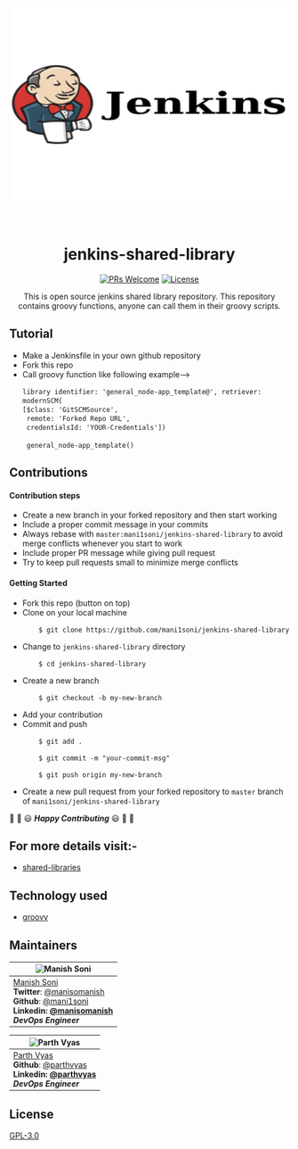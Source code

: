 <div align="center" id="top">
	<br>
	<br>
	<br>
	<img width="500" height="350" src="https://raw.githubusercontent.com/mani1soni/jenkins-shared-library/master/logo/the-jenkins-project.png" >
	<br>
	<br>
	<br>
        
# jenkins-shared-library

[![PRs Welcome](https://img.shields.io/badge/contributions-welcome-brightgreen.svg)](http://makeapullrequest.com) [![License](https://img.shields.io/badge/license-GPL-green.svg)](LICENSE)

This is open source jenkins shared library repository. This repository contains groovy functions, anyone can call them in their groovy scripts. 
</div>


## Tutorial

* Make a Jenkinsfile in your own github repository
* Fork this repo
* Call groovy function like following example-->
    ```
    library identifier: 'general_node-app_template@', retriever: modernSCM(
    [$class: 'GitSCMSource',
     remote: 'Forked Repo URL',
     credentialsId: 'YOUR-Credentials'])
    
     general_node-app_template()

     ```


## Contributions 

#### Contribution steps

* Create a new branch in your forked repository and then start working
* Include a proper commit message in your commits
* Always rebase with `master:mani1soni/jenkins-shared-library` to avoid merge conflicts whenever you start to work
* Include proper PR message while giving pull request
* Try to keep pull requests small to minimize merge conflicts

#### Getting Started

* Fork this repo (button on top)
* Clone on your local machine
    ```
        $ git clone https://github.com/mani1soni/jenkins-shared-library
    ```
* Change to `jenkins-shared-library` directory
    ```
        $ cd jenkins-shared-library
    ```
* Create a new branch
    ```
        $ git checkout -b my-new-branch
    ```
* Add your contribution
* Commit and push
    ```
        $ git add .
    ```
    ```
        $ git commit -m "your-commit-msg"
    ```
    ```
        $ git push origin my-new-branch
    ```
* Create a new pull request from your forked repository to `master` branch of `mani1soni/jenkins-shared-library`

:tada: :confetti_ball: :smiley: _**Happy Contributing**_ :smiley: :confetti_ball: :tada:

## For more details visit:-
* [shared-libraries](https://www.jenkins.io/doc/book/pipeline/shared-libraries/)

## Technology used 
* [groovy](https://groovy-lang.org/)

## Maintainers

| <img alt="Manish Soni" src="https://avatars3.githubusercontent.com/u/30206849?s=460&v=4" height="70"   />                                                                                                                  |
| -------------------------------------------------------------------------------------------------------------------------------------------------------------------------------------------------------------------------------- |
| [Manish Soni](https://mani1soni.github.io/)<br><strong>Twitter</strong>: [@manisomanish](https://twitter.com/manisomanish)<br><strong>Github</strong>: [@mani1soni](https://github.com/mani1soni)<br> <strong>Linkedin<strong>: [@manisomanish](https://www.linkedin.com/in/manisomanish/)<br> _DevOps Engineer_ |


| <img alt="Parth Vyas" src="https://avatars0.githubusercontent.com/u/34234203?s=400&v=4" height="70"   />                                                                                                                  |
| -------------------------------------------------------------------------------------------------------------------------------------------------------------------------------------------------------------------------------- |
| [Parth Vyas](https://github.com/parth-vyas-practice)<br><strong>Github</strong>: [@parthvyas](https://github.com/parth-vyas-practice)<br> <strong>Linkedin<strong>: [@parthvyas](https://www.linkedin.com/in/parth-vyas-71405b141)<br> _DevOps Engineer_ |





## License
[GPL-3.0](LICENSE)
